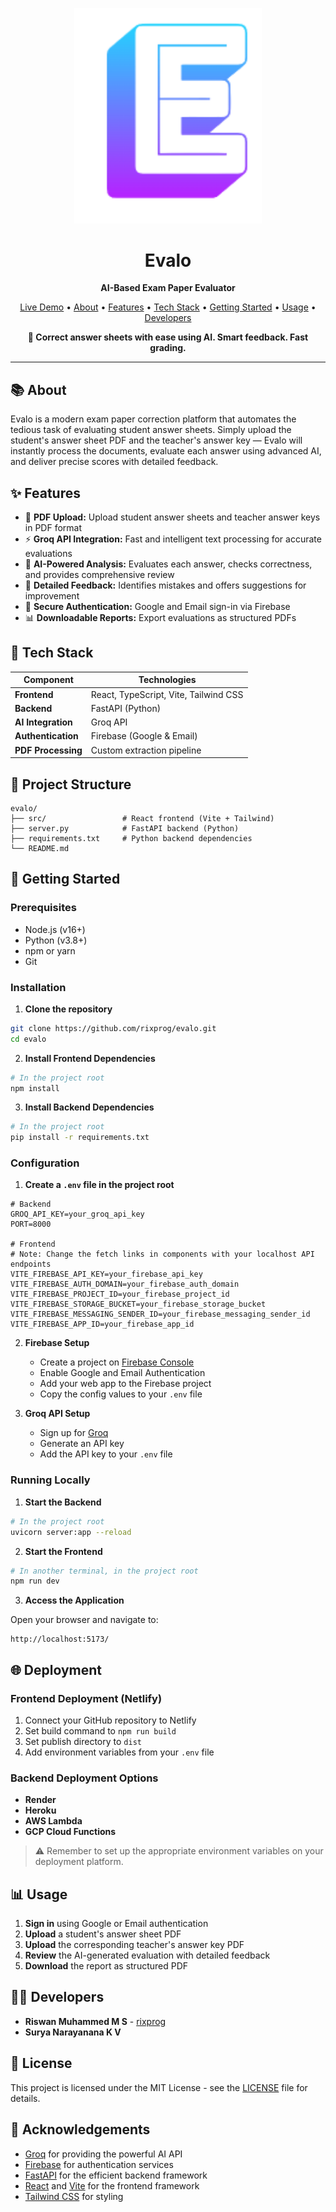 <p align="center">
  <img src="https://raw.githubusercontent.com/rixprog/evalo/main/public/evalo-logo.png" alt="Evalo Logo" width="300" />
</p>

<h1 align="center">Evalo</h1>
<p align="center"><strong>AI-Based Exam Paper Evaluator</strong></p>

<p align="center">
  <a href="https://evaloai.netlify.app/">Live Demo</a> •
  <a href="#-about">About</a> •
  <a href="#-features">Features</a> •
  <a href="#-tech-stack">Tech Stack</a> •
  <a href="#-getting-started">Getting Started</a> •
  <a href="#-usage">Usage</a> •
  <a href="#-developers">Developers</a>
</p>

<p align="center">
  <strong>🚀 Correct answer sheets with ease using AI. Smart feedback. Fast grading.</strong>
</p>

---

## 📚 About

Evalo is a modern exam paper correction platform that automates the tedious task of evaluating student answer sheets. Simply upload the student's answer sheet PDF and the teacher's answer key — Evalo will instantly process the documents, evaluate each answer using advanced AI, and deliver precise scores with detailed feedback.

## ✨ Features

- 📄 **PDF Upload:** Upload student answer sheets and teacher answer keys in PDF format
- ⚡ **Groq API Integration:** Fast and intelligent text processing for accurate evaluations
- 🧠 **AI-Powered Analysis:** Evaluates each answer, checks correctness, and provides comprehensive review
- 💬 **Detailed Feedback:** Identifies mistakes and offers suggestions for improvement
- 🔐 **Secure Authentication:** Google and Email sign-in via Firebase
- 📊 **Downloadable Reports:** Export evaluations as structured PDFs

## 🔧 Tech Stack

| Component | Technologies |
|-----------|-------------|
| **Frontend** | React, TypeScript, Vite, Tailwind CSS |
| **Backend** | FastAPI (Python) |
| **AI Integration** | Groq API |
| **Authentication** | Firebase (Google & Email) |
| **PDF Processing** | Custom extraction pipeline |

## 📁 Project Structure

```
evalo/
├── src/                 # React frontend (Vite + Tailwind)
├── server.py            # FastAPI backend (Python)
├── requirements.txt     # Python backend dependencies
└── README.md
```

## 🚀 Getting Started

### Prerequisites

- Node.js (v16+)
- Python (v3.8+)
- npm or yarn
- Git

### Installation

1. **Clone the repository**

```bash
git clone https://github.com/rixprog/evalo.git
cd evalo
```

2. **Install Frontend Dependencies**

```bash
# In the project root
npm install
```

3. **Install Backend Dependencies**

```bash
# In the project root
pip install -r requirements.txt
```

### Configuration

1. **Create a `.env` file in the project root**

```
# Backend
GROQ_API_KEY=your_groq_api_key
PORT=8000

# Frontend
# Note: Change the fetch links in components with your localhost API endpoints
VITE_FIREBASE_API_KEY=your_firebase_api_key
VITE_FIREBASE_AUTH_DOMAIN=your_firebase_auth_domain
VITE_FIREBASE_PROJECT_ID=your_firebase_project_id
VITE_FIREBASE_STORAGE_BUCKET=your_firebase_storage_bucket
VITE_FIREBASE_MESSAGING_SENDER_ID=your_firebase_messaging_sender_id
VITE_FIREBASE_APP_ID=your_firebase_app_id
```

2. **Firebase Setup**
   - Create a project on [Firebase Console](https://console.firebase.google.com/)
   - Enable Google and Email Authentication
   - Add your web app to the Firebase project
   - Copy the config values to your `.env` file

3. **Groq API Setup**
   - Sign up for [Groq](https://console.groq.com/)
   - Generate an API key
   - Add the API key to your `.env` file

### Running Locally

1. **Start the Backend**

```bash
# In the project root
uvicorn server:app --reload
```

2. **Start the Frontend**

```bash
# In another terminal, in the project root
npm run dev
```

3. **Access the Application**

Open your browser and navigate to:
```
http://localhost:5173/
```

## 🌐 Deployment

### Frontend Deployment (Netlify)

1. Connect your GitHub repository to Netlify
2. Set build command to `npm run build`
3. Set publish directory to `dist`
4. Add environment variables from your `.env` file

### Backend Deployment Options

- **Render**
- **Heroku**
- **AWS Lambda**
- **GCP Cloud Functions**

> ⚠️ Remember to set up the appropriate environment variables on your deployment platform.

## 📊 Usage

1. **Sign in** using Google or Email authentication
2. **Upload** a student's answer sheet PDF
3. **Upload** the corresponding teacher's answer key PDF
4. **Review** the AI-generated evaluation with detailed feedback
5. **Download** the report as structured PDF

## 👨‍💻 Developers

- **Riswan Muhammed M S** - [rixprog](https://github.com/rixprog)
- **Surya Narayanana K V**

## 📄 License

This project is licensed under the MIT License - see the [LICENSE](LICENSE) file for details.

## 🙏 Acknowledgements

- [Groq](https://console.groq.com/) for providing the powerful AI API
- [Firebase](https://firebase.google.com/) for authentication services
- [FastAPI](https://fastapi.tiangolo.com/) for the efficient backend framework
- [React](https://reactjs.org/) and [Vite](https://vitejs.dev/) for the frontend framework
- [Tailwind CSS](https://tailwindcss.com/) for styling